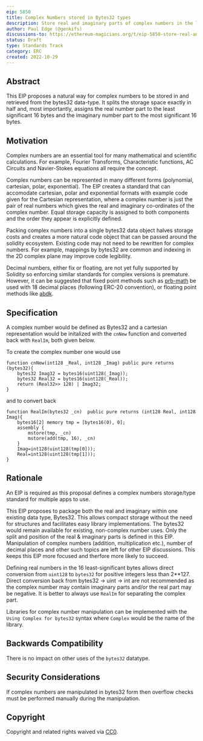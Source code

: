 ```yaml
---
eip: 5850
title: Complex Numbers stored in Bytes32 types
description: Store real and imaginary parts of complex numbers in the least significant 16 bytes and most significant 16 bytes respectively of a bytes32 type.
author: Paul Edge (@genkifs)
discussions-to: https://ethereum-magicians.org/t/eip-5850-store-real-and-imaginary-parts-of-complex-numbers-in-the-least-significant-and-most-significant-16-bytes-respectively-of-a-bytes32-type/11532
status: Draft
type: Standards Track
category: ERC
created: 2022-10-29
---
```

 
## Abstract

This EIP proposes a natural way for complex numbers to be stored in and retrieved from the bytes32 data-type.  It splits the storage space exactly in half and, most importantly, assigns the real number part to the least significant 16 bytes and the imaginary number part to the most significant 16 bytes. 

## Motivation

Complex numbers are an essential tool for many mathematical and scientific calculations.  For example, Fourier Transforms, Characteristic functions, AC Circuits and Navier-Stokes equations all require the concept.   

Complex numbers can be represented in many different forms (polynomial, cartesian, polar, exponential).  The EIP creates a standard that can accomodate cartesian, polar and exponential formats with example code given for the Cartesian representation, where a complex number is just the pair of real numbers which gives the real and imaginary co-ordinates of the complex number. Equal storage capacity is assigned to both components and the order they appear is explicitly defined.  

Packing complex numbers into a single bytes32 data object halves storage costs and creates a more natural code object that can be passed around the solidity ecosystem.  Existing code may not need to be rewritten for complex numbers.  For example, mappings by bytes32 are common and indexing in the 2D complex plane may improve code legibility.  

Decimal numbers, either fix or floating, are not yet fully supported by Solidity so enforcing similar standards for complex versions is premature.  However, it can be suggested that fixed point methods such as [prb-math](https://github.com/paulrberg/prb-math) be used with 18 decimal places (following ERC-20 convention), or floating point methods like [abdk](https://github.com/abdk-consulting/abdk-libraries-solidity/).  

## Specification

A complex number would be defined as Bytes32 and a cartesian representation would be initalized with the `cnNew` function and converted back with `RealIm`, both given below.

To create the complex number one would use

```solidity
function cnNew(int128 _Real, int128 _Imag) public pure returns (bytes32){
    bytes32 Imag32 = bytes16(uint128(_Imag));
    bytes32 Real32 = bytes16(uint128(_Real));
    return (Real32>> 128) | Imag32;
}
```

and to convert back

```solidity
function RealIm(bytes32 _cn)  public pure returns (int128 Real, int128 Imag){
	bytes16[2] memory tmp = [bytes16(0), 0];
	assembly {
	    mstore(tmp, _cn)
	    mstore(add(tmp, 16), _cn)
	}
	Imag=int128(uint128(tmp[0]));
	Real=int128(uint128(tmp[1]));
}
```

## Rationale

An EIP is required as this proposal defines a complex numbers storage/type standard for multiple apps to use.

This EIP proposes to package both the real and imaginary within one existing data type, Bytes32.  This allows compact storage without the need for structures and facilitates easy library implementations.  The bytes32 would remain available for existing, non-complex number uses.
Only the split and position of the real & imaginary parts is defined in this EIP.  Manipulation of complex numbers (addition, multiplication etc.), number of decimal places and other such topics are left for other EIP discussions.  This keeps this EIP more focused and therfore more likely to succeed. 

Defining real numbers in the 16 least-significant bytes allows direct conversion from `uint128` to `bytes32` for positive integers less than 2**127.  
Direct conversion back from bytes32 -> uint -> int are not recommended as the complex number may contain imaginary parts and/or the real part may be negative. It is better to always use `RealIm` for separating the complex part.  

Libraries for complex number manipulation can be implemented with the `Using Complex for bytes32` syntax where `Complex` would be the name of the library.  

## Backwards Compatibility

There is no impact on other uses of the `bytes32` datatype.  

## Security Considerations

If complex numbers are manipulated in bytes32 form then overflow checks must be performed manually during the manipulation.

## Copyright

Copyright and related rights waived via [CC0](../LICENSE.md).
